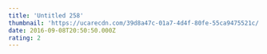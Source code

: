 ```yaml
---
title: 'Untitled 258'
thumbnail: 'https://ucarecdn.com/39d8a47c-01a7-4d4f-80fe-55ca9475521c/'
date: 2016-09-08T20:50:50.000Z
rating: 2
---
```


